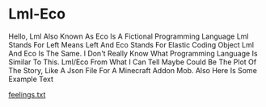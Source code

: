 # Lml-Eco
Hello, Lml Also Known As Eco Is A Fictional Programming Language
Lml Stands For Left Means Left And Eco Stands For Elastic Coding Object
Lml And Eco Is The Same.
I Don't Really Know What Programming Language Is Similar To This.
Lml/Eco From What I Can Tell Maybe Could Be The Plot Of The Story, Like A Json File For A Minecraft Addon Mob.
Also Here Is Some Example Text

[feelings.txt](https://github.com/roxydesa/Lml-Eco/files/8936735/feelings.txt)
